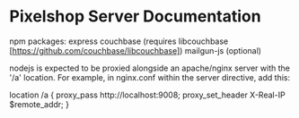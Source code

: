 Pixelshop Server Documentation
==============================

npm packages:
express
couchbase (requires libcouchbase [https://github.com/couchbase/libcouchbase])
mailgun-js (optional)

nodejs is expected to be proxied alongside an apache/nginx server with the '/a' location. For example, in nginx.conf within the server directive, add this:

location /a {
    proxy_pass http://localhost:9008;
    proxy_set_header X-Real-IP $remote_addr;
}
